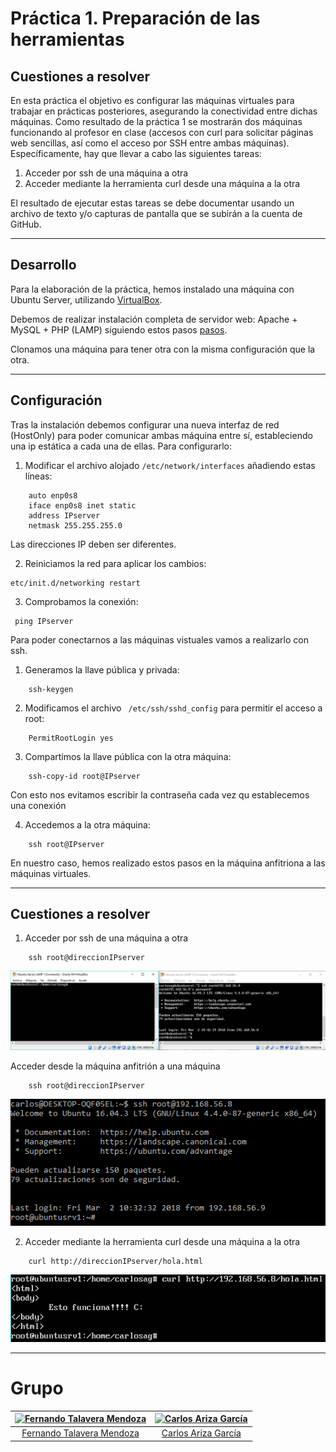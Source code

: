 # Práctica 1. Preparación de las herramientas
## Cuestiones a resolver

En esta práctica el objetivo es configurar las máquinas virtuales para trabajar en prácticas posteriores, asegurando la conectividad entre dichas máquinas.
Como resultado de la práctica 1 se mostrarán dos máquinas funcionando al profesor en clase (accesos con curl para solicitar páginas web sencillas, así como el
acceso por SSH entre ambas máquinas).
Específicamente, hay que llevar a cabo las siguientes tareas:
1. Acceder por ssh de una máquina a otra
2. Acceder mediante la herramienta curl desde una máquina a la otra

El resultado de ejecutar estas tareas se debe documentar usando un archivo de texto y/o capturas de pantalla que se subirán a la cuenta de GitHub.

- - -

## Desarrollo

Para la elaboración de la práctica, hemos instalado una máquina con Ubuntu Server, utilizando [VirtualBox](https://www.virtualbox.org).

Debemos de realizar instalación completa de servidor web: Apache + MySQL + PHP (LAMP) siguiendo estos pasos [pasos](http://www.ubuntugeek.com/step-by-step-ubuntu-12-04-precise-lamp-server-setup.html).

Clonamos una máquina para tener otra con la misma configuración que la otra.

- - -

## Configuración

Tras la instalación debemos configurar una nueva interfaz de red (HostOnly) para poder comunicar ambas máquina entre sí, estableciendo una ip estática a cada una de ellas. Para configurarlo:

1. Modificar el archivo alojado `/etc/network/interfaces` añadiendo estas líneas:

```
    auto enp0s8
    iface enp0s8 inet static
    address IPserver
    netmask 255.255.255.0
```

Las direcciones IP deben ser diferentes.

2. Reiniciamos la red para aplicar los cambios:
```
etc/init.d/networking restart
```

3. Comprobamos la conexión:
```
 ping IPserver
```

Para poder conectarnos a las máquinas vistuales vamos a realizarlo con ssh.

1. Generamos la llave pública y privada:

```
    ssh-keygen
```

2. Modificamos el archivo ` /etc/ssh/sshd_config` para permitir el acceso a root:

```
    PermitRootLogin yes
```

3. Compartimos la llave pública con la otra máquina:

```
    ssh-copy-id root@IPserver
```

Con esto nos evitamos escribir la contraseña cada vez qu establecemos una conexión

4. Accedemos a la otra máquina:

```
    ssh root@IPserver
```

En nuestro caso, hemos realizado estos pasos en la máquina anfitriona a las máquinas virtuales.

- - -

## Cuestiones a resolver

1. Acceder por ssh de una máquina a otra  

```
    ssh root@direccionIPserver    
```  

![Captura de ssh1](./imagenes/CapturaSSH2.PNG)

Acceder desde la máquina anfitrión a una máquina    

```
    ssh root@direccionIPserver   
```  

![Captura de ssh2](./imagenes/CapturaSSH1.PNG)

2. Acceder mediante la herramienta curl desde una máquina a la otra     

```
    curl http://direccionIPserver/hola.html    
```  

![Captura de curl](./imagenes/CapturaCurl.PNG)

- - -
# Grupo

| [![Fernando Talavera Mendoza](https://github.com/Thejokeri.png?size=100)](https://github.com/Thejokeri) | [![Carlos Ariza García](https://github.com/AGCarlos.png?size=100)](https://github.com/AGCarlos) |
| :---: | :---: |
| [Fernando Talavera Mendoza](https://github.com/Thejokeri) | [Carlos Ariza García](https://github.com/AGCarlos) |
